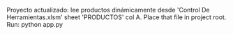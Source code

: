 Proyecto actualizado: lee productos dinámicamente desde 'Control De Herramientas.xlsm' sheet 'PRODUCTOS' col A. Place that file in project root.
Run: python app.py
